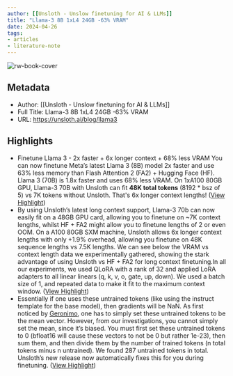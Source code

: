 ```yaml
---
author: [[Unsloth - Unslow finetuning for AI & LLMs]]
title: "Llama-3 8B 1xL4 24GB -63% VRAM"
date: 2024-04-26
tags: 
- articles
- literature-note
---
```

![rw-book-cover](https://unsloth.ai/cgi/image/llama3_landscape_xFJDqXxCsQbSm5H9ebcxV.png?width=16&quality=100&format=raw)

## Metadata
- Author: [[Unsloth - Unslow finetuning for AI & LLMs]]
- Full Title: Llama-3 8B 1xL4 24GB -63% VRAM
- URL: https://unsloth.ai/blog/llama3

## Highlights
- Finetune Llama 3 - 2x faster + 6x longer context + 68% less VRAM
  You can now finetune Meta’s latest Llama 3 (8B) model 2x faster and use 63% less memory than Flash Attention 2 (FA2) + Hugging Face (HF). Llama 3 (70B) is 1.8x faster and uses 68% less VRAM.
  On 1xA100 80GB GPU, Llama-3 70B with Unsloth can fit **48K total tokens** (8192 * bsz of 5) vs 7K tokens without Unsloth. That's 6x longer context lengths! ([View Highlight](https://read.readwise.io/read/01hwct1yxeseh3yqw7aj4xemdn))
- By using Unsloth’s latest long context support, Llama-3 70b can now easily fit on a 48GB GPU card, allowing you to finetune on ~7K context lengths, whilst HF + FA2 might allow you to finetune lengths of 2 or even OOM.
  On a A100 80GB SXM machine, Unsloth allows 6x longer context lengths with only +1.9% overhead, allowing you finetune on 48K sequence lengths vs 7.5K lengths. We can see below the VRAM vs context length data we experimentally gathered, showing the stark advantage of using Unsloth vs HF + FA2 for long context finetuning.In all our experiments, we used QLoRA with a rank of 32 and applied LoRA adapters to all linear linears (q, k, v, o, gate, up, down). We used a batch size of 1, and repeated data to make it fit to the maximum context window. ([View Highlight](https://read.readwise.io/read/01hwct2dk5yw27dxx9w819nn30))
- Essentially if one uses these untrained tokens (like using the instruct template for the base model), then gradients will be NaN. As first noticed by [Geronimo](https://twitter.com/Geronimo_AI), one has to simply set these untrained tokens to be the mean vector.
  However, from our investigations, you cannot simply set the mean, since it’s biased. You must first set these untrained tokens to 0 (bfloat16 will cause these vectors to not be 0 but rather 1e-23), then sum them, and then divide them by the number of trained tokens (n total tokens minus n untrained). We found 287 untrained tokens in total.
  Unsloth’s new release now automatically fixes this for you during finetuning. ([View Highlight](https://read.readwise.io/read/01hwct2ye4ax5ke6e7vdkfsdw6))
